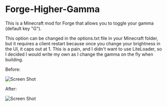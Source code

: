 # Forge-Higher-Gamma

This is a Minecraft mod for Forge that allows you to toggle your gamma (default key "G").  

This option can be changed in the options.txt file in your Minecraft folder, but it requires a client restart because once you change your brightness in the UI, it caps out at 1.  This is a pain, and I didn't want to use LiteLoader, so I decided I would write my own as I change the gamma on the fly when building.

Before:

![Screen Shot](http://i.imgur.com/d4Dlr8a.png) 

After:

![Screen Shot](http://i.imgur.com/kEVM0Mp.png)